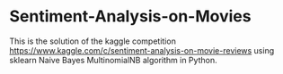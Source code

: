 # Sentiment-Analysis-on-Movies
This is the solution of the kaggle competition https://www.kaggle.com/c/sentiment-analysis-on-movie-reviews using sklearn Naive Bayes MultinomialNB algorithm in Python.
